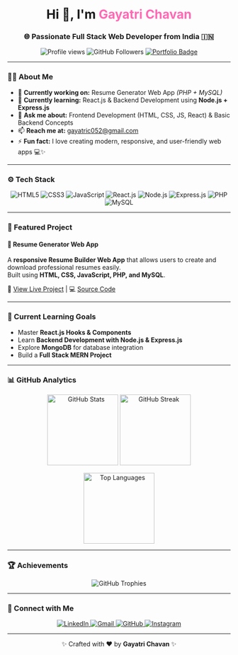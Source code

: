 <h1 align="center">Hi 👋, I'm <span style="color:#FF69B4;">Gayatri Chavan</span></h1>
<h3 align="center">🌐 Passionate Full Stack Web Developer from India 🇮🇳</h3>

<p align="center">
  <img src="https://komarev.com/ghpvc/?username=gayatric052&label=Profile%20Views&color=0e75b6&style=flat" alt="Profile views" />
  <img src="https://img.shields.io/github/followers/gayatric052?label=Followers&style=social" alt="GitHub Followers" />
  <a href="https://yourportfolio.com" target="_blank">
    <img src="https://img.shields.io/badge/🌐 Portfolio-View-blue?style=flat-square&logo=google-chrome" alt="Portfolio Badge" />
  </a>
</p>

---

### 👩‍💻 About Me
- 🔭 **Currently working on:** Resume Generator Web App *(PHP + MySQL)*  
- 🌱 **Currently learning:** React.js & Backend Development using **Node.js + Express.js**  
- 💬 **Ask me about:** Frontend Development (HTML, CSS, JS, React) & Basic Backend Concepts  
- 📫 **Reach me at:** [gayatric052@gmail.com](mailto:gayatric052@gmail.com)  
- ⚡ **Fun fact:** I love creating modern, responsive, and user-friendly web apps 💻✨  

---

### ⚙️ Tech Stack

<p align="center">
  <img src="https://img.shields.io/badge/HTML5-orange?style=for-the-badge&logo=html5&logoColor=white" alt="HTML5" />
  <img src="https://img.shields.io/badge/CSS3-blue?style=for-the-badge&logo=css3&logoColor=white" alt="CSS3" />
  <img src="https://img.shields.io/badge/JavaScript-yellow?style=for-the-badge&logo=javascript&logoColor=black" alt="JavaScript" />
  <img src="https://img.shields.io/badge/React-61DAFB?style=for-the-badge&logo=react&logoColor=black" alt="React.js" />
  <img src="https://img.shields.io/badge/Node.js-68A063?style=for-the-badge&logo=node.js&logoColor=white" alt="Node.js" />
  <img src="https://img.shields.io/badge/Express.js-black?style=for-the-badge&logo=express&logoColor=white" alt="Express.js" />
  <img src="https://img.shields.io/badge/PHP-777BB4?style=for-the-badge&logo=php&logoColor=white" alt="PHP" />
  <img src="https://img.shields.io/badge/MySQL-4479A1?style=for-the-badge&logo=mysql&logoColor=white" alt="MySQL" />
</p>

---

### 💼 Featured Project

#### 📝 Resume Generator Web App
A **responsive Resume Builder Web App** that allows users to create and download professional resumes easily.  
Built using **HTML, CSS, JavaScript, PHP, and MySQL**.  

🔗 [View Live Project](https://yourportfolio.com) | 💻 [Source Code](https://github.com/gayatric052/resume-generator)

---

### 🚀 Current Learning Goals
- Master **React.js Hooks & Components**  
- Learn **Backend Development with Node.js & Express.js**  
- Explore **MongoDB** for database integration  
- Build a **Full Stack MERN Project**

---

### 📊 GitHub Analytics

<p align="center">
  <img src="https://github-readme-stats.vercel.app/api?username=gayatric052&show_icons=true&theme=radical" height="160" alt="GitHub Stats" />
  <img src="https://github-readme-streak-stats.herokuapp.com/?user=gayatric052&theme=radical" height="160" alt="GitHub Streak" />
</p>

<p align="center">
  <img src="https://github-readme-stats.vercel.app/api/top-langs/?username=gayatric052&layout=compact&theme=radical" height="160" alt="Top Languages" />
</p>

---

### 🏆 Achievements

<p align="center">
  <img src="https://github-profile-trophy.vercel.app/?username=gayatric052&theme=radical&no-frame=true&margin-w=15" alt="GitHub Trophies" />
</p>

---

### 🤝 Connect with Me

<p align="center">
  <a href="https://linkedin.com/in/gayatric052" target="_blank">
    <img src="https://img.shields.io/badge/LinkedIn-Connect-blue?style=for-the-badge&logo=linkedin" alt="LinkedIn" />
  </a>
  <a href="mailto:gayatric052@gmail.com" target="_blank">
    <img src="https://img.shields.io/badge/Gmail-Contact-red?style=for-the-badge&logo=gmail" alt="Gmail" />
  </a>
  <a href="https://github.com/gayatric052" target="_blank">
    <img src="https://img.shields.io/badge/GitHub-Follow-black?style=for-the-badge&logo=github" alt="GitHub" />
  </a>
  <a href="https://www.instagram.com/yourprofile" target="_blank">
    <img src="https://img.shields.io/badge/Instagram-Follow-ff69b4?style=for-the-badge&logo=instagram" alt="Instagram" />
  </a>
</p>

---

<p align="center">
  ✨ Crafted with ❤️ by <b>Gayatri Chavan</b> ✨  
</p>
